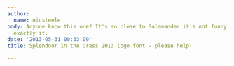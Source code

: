 ```yaml
---
author:
  name: nicsteele
body: Anyone know this one? It's so close to Salamander it's not funny but it's not
  exactly it.
date: '2013-05-31 00:33:09'
title: Splendour in the Grass 2013 logo font - please help!

---
```

